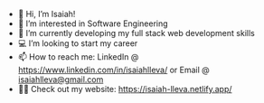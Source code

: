 - 👋 Hi, I’m Isaiah!
- 👀 I’m interested in Software Engineering
- 🌱 I’m currently developing my full stack web development skills
- 💻 I’m looking to start my career
- 📫 How to reach me: LinkedIn @ https://www.linkedin.com/in/isaiahlleva/ or Email @ isaiahlleva@gmail.com
- 👨‍💻 Check out my website: https://isaiah-lleva.netlify.app/

<!---
igl2/igl2 is a ✨ special ✨ repository because its `README.md` (this file) appears on your GitHub profile.
You can click the Preview link to take a look at your changes.
--->
